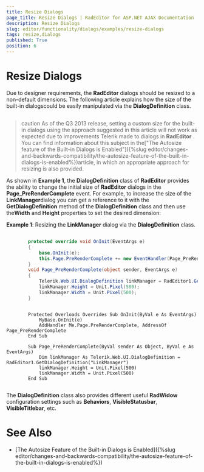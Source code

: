 ```yaml
---
title: Resize Dialogs
page_title: Resize Dialogs | RadEditor for ASP.NET AJAX Documentation
description: Resize Dialogs
slug: editor/functionality/dialogs/examples/resize-dialogs
tags: resize,dialogs
published: True
position: 6
---
```


# Resize Dialogs



Due to designer requirements, the **RadEditor** dialogs should be resized to a non-default dimensions. The following article explains how the size of the built-in dialogscould be easily manipulated via the **DialogDefinition** class.

## 

>caution As of the Q3 2013 release, setting a custom size for the built-in dialogs using the approach suggested in this article will not work as expected due to	improvements Telerik made to dialogs in **RadEditor** . You can find information about this subject in the["The Autosize feature of the Built-in Dialogs is Enabled"]({%slug editor/changes-and-backwards-compatibility/the-autosize-feature-of-the-built-in-dialogs-is-enabled%})article, in which an appropriate approach for resizing is also provided.
>


As shown in **Example 1**, the **DialogDefinition** class of **RadEditor** provides the ability to change the initial size of **RadEditor** dialogs in the	**Page_PreRenderComplete** event. For example, to increase the size of the **LinkManager**dialog you can get a reference to it with the **GetDialogDefinition** method of the **DialogDefinition** class and then use the**Width** and **Height** properties to set the desired dimension:

**Example 1**: Resizing the **LinkManager** dialog via the **DialogDefinition** class.



````C#
	
	    protected override void OnInit(EventArgs e)
	    {
	        base.OnInit(e);
	        this.Page.PreRenderComplete += new EventHandler(Page_PreRenderComplete);
	    }
	    void Page_PreRenderComplete(object sender, EventArgs e)
	    {
	        Telerik.Web.UI.DialogDefinition linkManager = RadEditor1.GetDialogDefinition("LinkManager");
	        linkManager.Height = Unit.Pixel(500);
	        linkManager.Width = Unit.Pixel(500);
	    }
````
````VB
	
	    Protected Overloads Overrides Sub OnInit(ByVal e As EventArgs)
	        MyBase.OnInit(e)
	        AddHandler Me.Page.PreRenderComplete, AddressOf Page_PreRenderComplete
	    End Sub
	
	    Sub Page_PreRenderComplete(ByVal sender As Object, ByVal e As EventArgs)
	        Dim linkManager As Telerik.Web.UI.DialogDefinition = RadEditor1.GetDialogDefinition("LinkManager")
	        linkManager.Height = Unit.Pixel(500)
	        linkManager.Width = Unit.Pixel(500)
	    End Sub
	
````




The **DialogDefinition** class also provides different useful **RadWidow** configuration settings such as **Behaviors**, **VisibleStatusbar**, **VisibleTitlebar**, etc.

# See Also

 * [The Autosize Feature of the Built-in Dialogs is Enabled]({%slug editor/changes-and-backwards-compatibility/the-autosize-feature-of-the-built-in-dialogs-is-enabled%})
